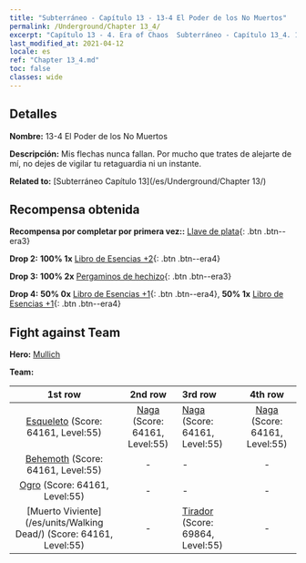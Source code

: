 ```yaml
---
title: "Subterráneo - Capítulo 13 - 13-4 El Poder de los No Muertos"
permalink: /Underground/Chapter 13_4/
excerpt: "Capítulo 13 - 4. Era of Chaos  Subterráneo - Capítulo 13_4. 13-4 El Poder de los No Muertos"
last_modified_at: 2021-04-12
locale: es
ref: "Chapter 13_4.md"
toc: false
classes: wide
---
```


## Detalles

 **Nombre:** 13-4 El Poder de los No Muertos

 **Descripción:** Mis flechas nunca fallan. Por mucho que trates de alejarte de mí, no dejes de vigilar tu retaguardia ni un instante.

 **Related to:** [Subterráneo Capítulo 13](/es/Underground/Chapter 13/)

## Recompensa obtenida

 **Recompensa por completar por primera vez::** [Llave de plata](/es/Items/con_693/){: .btn .btn--era3}

 **Drop 2:** **100% 1x** [Libro de Esencias +2](/es/Items/mat_53/){: .btn .btn--era4}

 **Drop 3:** **100% 2x** [Pergaminos de hechizo](/es/Items/con_694/){: .btn .btn--era3}

 **Drop 4:** **50% 0x** [Libro de Esencias +1](/es/Items/mat_46/){: .btn .btn--era4}, **50% 1x** [Libro de Esencias +1](/es/Items/mat_46/){: .btn .btn--era4}


## Fight against Team
 **Hero:** [Mullich](/es/heroes/Mullich/)

 **Team:**


  | 1st row | 2nd row | 3rd row | 4th row |
  |:----:|:----:|:----|:----:|
  | [Esqueleto](/es/units/Skeleton/) (Score: 64161, Level:55)  | [Naga](/es/units/Naga/) (Score: 64161, Level:55)  | [Naga](/es/units/Naga/) (Score: 64161, Level:55)  | [Naga](/es/units/Naga/) (Score: 64161, Level:55)  |
  | [Behemoth](/es/units/Behemoth/) (Score: 64161, Level:55)  | - | - | - |
  | [Ogro](/es/units/Ogre/) (Score: 64161, Level:55)  | - | - | - |
  | [Muerto Viviente](/es/units/Walking Dead/) (Score: 64161, Level:55)  | - | [Tirador](/es/units/Sharpshooter/) (Score: 69864, Level:55)  | - |


